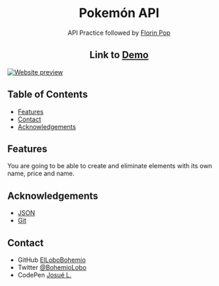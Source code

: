 <!-- Please update value in the {}  -->

<h1 align="center">Pokemón API</h1>

<div align="center">
  API Practice followed by <a href="https://www.youtube.com/watch?v=XL68br6JyYs" target="_blank">Florin Pop</a>
</div>

<h2 align="center">Link to <a href="https://codepen.io/bohemiolobo/full/ZEearNV" target="_blank">Demo</a></h2>

<a href="https://codepen.io/bohemiolobo/full/ZEearNV" target="_blank"><img src="https://i.postimg.cc/13bFWtkK/9.png" alt="Website preview"></a>

<!-- TABLE OF CONTENTS -->

## Table of Contents

- [Features](#features)
- [Contact](#contact)
- [Acknowledgements](#acknowledgements)

## Features

<!-- List the features of your application or follow the template. Don't share the figma file here :) -->

You are going to be able to create and eliminate elements with its own name, price and name.

## Acknowledgements

<!-- This section should list any articles or add-ons/plugins that helps you to complete the project. This is optional but it will help you in the future. For exmpale -->

- [JSON](https://www.json.org/json-en.html)
- [Git](https://git-scm.com/)

## Contact

- GitHub [ElLoboBohemio](https://{github.com/ElLoboBohemio})
- Twitter [@BohemioLobo](https://{twitter.com/BohemioLobo})
- CodePen [Josué L.](https://{codepen.io/bohemiolobo})
